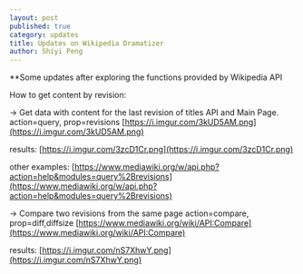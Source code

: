 ```yaml
---
layout: post
published: true
category: updates
title: Updates on Wikipedia Dramatizer
author: Shiyi Peng
---
```

**Some updates after exploring the functions provided by Wikipedia API

How to get content by revision:

-> Get data with content for the last revision of titles API and Main Page.
action=query, prop=revisions
[https://i.imgur.com/3kUD5AM.png](https://i.imgur.com/3kUD5AM.png)

results:
[https://i.imgur.com/3zcD1Cr.png](https://i.imgur.com/3zcD1Cr.png)

other examples:
[https://www.mediawiki.org/w/api.php?action=help&modules=query%2Brevisions](https://www.mediawiki.org/w/api.php?action=help&modules=query%2Brevisions)


-> Compare two revisions from the same page
action=compare, prop=diff,diffsize
[https://www.mediawiki.org/wiki/API:Compare](https://www.mediawiki.org/wiki/API:Compare)

results:
[https://i.imgur.com/nS7XhwY.png](https://i.imgur.com/nS7XhwY.png)
